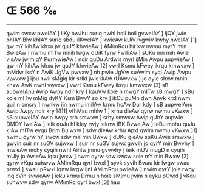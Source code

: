 # Œ 566 ‰
---
qwim swcw pweIAY ] ilKy bwJhu suriq nwhI boil boil gvweIAY ] ijQY
jwie bhIAY Blw khIAY suriq sbdu ilKweIAY ] kwieAw kUiV ivgwiV kwhy
nweIAY ]1] qw mY kihAw khxu jw quJY khwieAw ] AMimRqu hir kw nwmu myrY
min BwieAw ] nwmu mITw mnih lwgw dUiK fyrw FwihAw ] sUKu mn mih
Awie visAw jwim qY PurmwieAw ] ndir quDu Ardwis myrI ijMin Awpu
aupwieAw ] qw mY kihAw khxu jw quJY khwieAw ]2] vwrI Ksmu kFwey
ikrqu kmwvxw ] mMdw iksY n AwiK JgVw pwvxw ] nh pwie JgVw suAwim
syqI Awip Awpu v\wvxw ] ijsu nwil sMgiq kir srIkI jwie ikAw
rUAwvxw ] jo dyie shxw mnih khxw AwK nwhI vwvxw ] vwrI Ksmu kFwey
ikrqu kmwvxw ]3] sB aupweIAnu Awip Awpy ndir kry ] kauVw koie n
mwgY mITw sB mwgY ] sBu koie mITw mMig dyKY Ksm BwvY so kry ] ikCu puMn
dwn Anyk krxI nwm quil n smsry ] nwnkw ijn nwmu imilAw krmu hoAw
Dur kdy ] sB aupweIAnu Awip Awpy ndir kry ]4]1] vfhMsu mhlw 1 ]
krhu dieAw qyrw nwmu vKwxw ] sB aupweIAY Awip Awpy srb smwxw ]
srby smwxw Awip qUhY aupwie DMDY lweIAw ] ieik quJu hI kIey rwjy ieknw
iBK BvweIAw ] loBu mohu quJu kIAw mITw eyqu Brim Bulwxw ] sdw dieAw
krhu ApxI qwim nwmu vKwxw ]1] nwmu qyrw hY swcw sdw mY min Bwxw ]
dUKu gieAw suKu Awie smwxw ] gwvin suir nr suGV sujwxw ] suir nr
suGV sujwx gwvih jo qyrY min Bwvhy ] mwieAw mohy cyqih nwhI Aihlw
jnmu gvwvhy ] ieik mUV mugD n cyqih mUly jo AwieAw iqsu jwxw ] nwm
qyrw sdw swcw soie mY min Bwxw ]2] qyrw vKqu suhwvw AMimRqu qyrI bwxI ]
syvk syvih Bwau kir lwgw swau prwxI ] swau pRwxI iqnw lwgw ijnI AMimRqu
pwieAw ] nwim qyrY joie rwqy inq cVih svwieAw ] ieku krmu Drmu n
hoie sMjmu jwim n eyku pCwxI ] vKqu suhwvw sdw qyrw AMimRq qyrI bwxI
]3] hau
####
